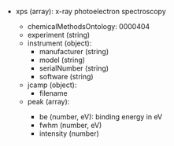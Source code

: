 - xps (array<object>): x-ray photoelectron spectroscopy
  - chemicalMethodsOntology: 0000404
  - experiment (string)
  - instrument (object):
    - manufacturer (string)
    - model (string)
    - serialNumber (string)
    - software (string)
  - jcamp (object):
    - filename
  - peak (array<object>):
    - be (number, eV): binding energy in eV
    - fwhm (number, eV)
    - intensity (number)
